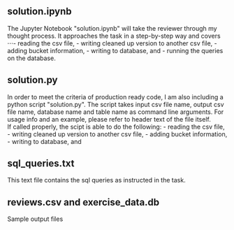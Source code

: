 ## solution.ipynb
The Jupyter Notebook "solution.ipynb" will take the reviewer through my thought process.
It approaches the task in a step-by-step way and covers
⋅⋅⋅- reading the csv file, 
    - writing cleaned up version to another csv file, 
    - adding bucket information, 
    - writing to database, and
    - running the queries on the database.

## solution.py
In order to meet the criteria of production ready code, I am also including a python script "solution.py".
The script takes input csv file name, output csv file name, database name and table name as command line arguments.
For usage info and an example, please refer to header text of the file itself.  
If called properly, the scipt is able to do the following:
    - reading the csv file, 
    - writing cleaned up version to another csv file, 
    - adding bucket information, 
    - writing to database, and
    
## sql_queries.txt
This text file contains the sql queries as instructed in the task.

## reviews.csv and exercise_data.db
Sample output files
